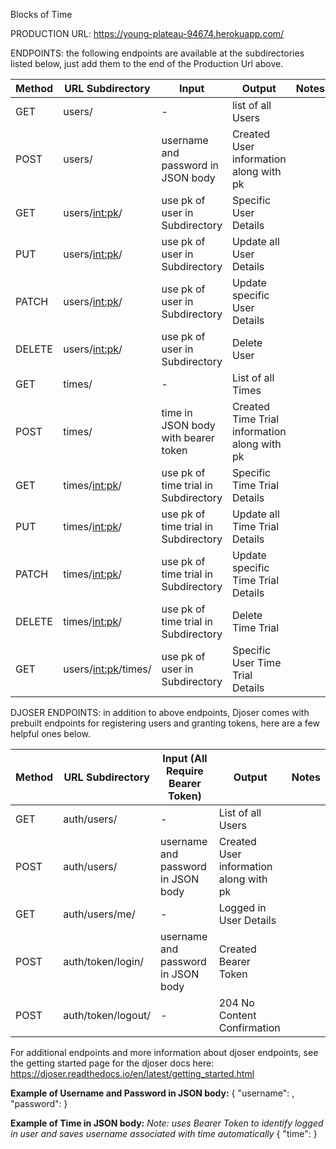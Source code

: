 Blocks of Time

PRODUCTION URL: https://young-plateau-94674.herokuapp.com/

ENDPOINTS: the following endpoints are available at the subdirectories listed below, just add them to the end of the Production Url above.

| Method | URL Subdirectory      | Input                                | Output                                       | Notes                   |
| ------ | --------------------- | ------------------------------------ | -------------------------------------------- | ----------------------- |
| GET    | users/                | -                                    | list of all Users                            |                         |
| POST   | users/                | username and password in JSON body   | Created User information along with pk       |                         |
| GET    | users/<int:pk>/       | use pk of user in Subdirectory       | Specific User Details                        |                         |
| PUT    | users/<int:pk>/       | use pk of user in Subdirectory       | Update all User Details                      |                         |
| PATCH  | users/<int:pk>/       | use pk of user in Subdirectory       | Update specific User Details                 |                         |
| DELETE | users/<int:pk>/       | use pk of user in Subdirectory       | Delete User                                  |                         |
| GET    | times/                | -                                    | List of all Times                            |                         |
| POST   | times/                | time in JSON body with bearer token  | Created Time Trial information along with pk |                         |
| GET    | times/<int:pk>/       | use pk of time trial in Subdirectory | Specific Time Trial Details                  |                         |
| PUT    | times/<int:pk>/       | use pk of time trial in Subdirectory | Update all Time Trial Details                |                         |
| PATCH  | times/<int:pk>/       | use pk of time trial in Subdirectory | Update specific Time Trial Details           |                         |
| DELETE | times/<int:pk>/       | use pk of time trial in Subdirectory | Delete Time Trial                            |                         |
| GET    | users/<int:pk>/times/ | use pk of user in Subdirectory       | Specific User Time Trial Details             |                         |

DJOSER ENDPOINTS: in addition to above endpoints, Djoser comes with prebuilt endpoints for registering users and granting tokens, here are a few helpful ones below.

| Method | URL Subdirectory      | Input (All Require Bearer Token)     | Output                                       | Notes                   |
| ------ | --------------------- | ------------------------------------ | -------------------------------------------- | ----------------------- |
| GET    | auth/users/           | -                                    | List of all Users                            |                         |
| POST   | auth/users/           | username and password in JSON body   | Created User information along with pk       |                         |
| GET    | auth/users/me/        | -                                    | Logged in User Details                       |                         |
| POST   | auth/token/login/     | username and password in JSON body   | Created Bearer Token                         |                         |
| POST   | auth/token/logout/    | -                                    | 204 No Content Confirmation                  |                         |


For additional endpoints and more information about djoser endpoints, see the getting started page for the djoser docs here: 
https://djoser.readthedocs.io/en/latest/getting_started.html


__Example of Username and Password in JSON body:__
{
    "username": <put desired username here>,
    "password": <put desired password here>
}

__Example of Time in JSON body:__
_Note: uses Bearer Token to identify logged in user and saves username associated with time automatically_
{
    "time": <enter number as float variable here>
}